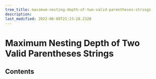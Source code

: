 ```yaml
---
tree_title: maximum-nesting-depth-of-two-valid-parentheses-strings
description: 
last_modified: 2022-06-09T21:23:28.2328
---
```


# Maximum Nesting Depth of Two Valid Parentheses Strings

## Contents
